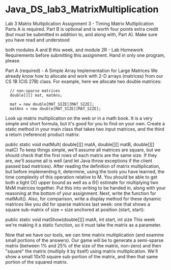 # Java_DS_lab3_MatrixMultiplication
Lab 3 Matrix Multiplication
Assignment 3 - Timing Matrix Multiplication
Parts A is required.  Part B is optional and is worth four points extra credit (but must be submitted in addition to, and along with, Part A).  Make sure you have read and understood

both modules A and B this week, and
module 2R - Lab Homework Requirements
before submitting this assignment. Hand in only one program, please. 

Part A (required) - A Simple Array Implementation for Large Matrices
We already know how to allocate and work with 2-D arrays (matrices) from our CS 1B (CIS 27B) class.  For example, here we allocate two double matrices:

      // non-sparse matrices
      double[][] mat, matAns;

      mat = new double[MAT_SIZE][MAT_SIZE];
      matAns = new double[MAT_SIZE][MAT_SIZE];
Look up matrix multiplication on the web or in a math book.  It is a very simple and short formula, but it's good for you to find on your own.  Create a static method in your main class that takes two input matrices, and the third a return (reference) product matrix:

   public static void matMult( double[][] matA,  double[][] matB, 
         double[][] matC)
To keep things simple, we'll assume all matrices are square, but we should check that the first rows of each matrix are the same size.  If they are, we'll assume all is well (and let Java throw exceptions if the client passed bad matrices).  After reading the definition of matrix multiplication, but before implementing it, determine, using the tools you have learned, the time complexity of this operation relative to M.  You should be able to get both a tight O() upper bound as well as a Θ() estimate for multiplying two MxM matrices together.  Put this into writing to be handed in, along with your reasoning at the bottom of your assignment.  Next, write the function for matMult().  Also, for comparison, write a display method for these dynamic matrices like you did for sparse matrices last week:  one that shows a square sub-matrix of size = size anchored at position (start, start):

   public static void matShow(double[][] matA, int start, int size
This week we're making it a static function, so it must take the matrix as a parameter. 

Now that we have our tools, we can time matrix multiplication (and examine small portions of the answers).  Our game will be to generate a semi-sparse matrix (between 1% and 25% of the size of the matrix, non-zero) and then "square" the matrix (multiply it by itself) using matrix multiplication.  We'll show a small 10x10 square sub-portion of the matrix, and then that same portion of the squared matrix.
